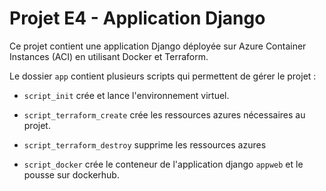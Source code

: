 # Projet E4 - Application Django

Ce projet contient une application Django déployée sur Azure Container Instances (ACI) en utilisant Docker et Terraform.

Le dossier `app` contient plusieurs scripts qui permettent de gérer le projet :
- `script_init` crée et lance l'environnement virtuel.  
- `script_terraform_create` crée les ressources azures nécessaires au projet.  
- `script_terraform_destroy` supprime les ressources azures




- `script_docker` crée le conteneur de l'application django `appweb` et le pousse sur dockerhub.  